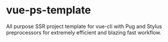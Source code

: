 # vue-ps-template
All purpose SSR project template for vue-cli with Pug and Stylus preprocessors for extremely efficient and blazing fast workflow.
